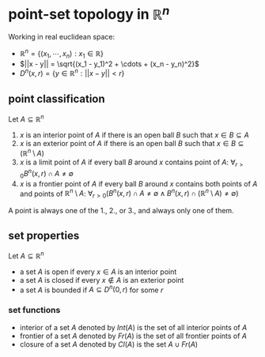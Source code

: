 # point-set topology in $\mathbb R^n$

Working in real euclidean space:

- $\mathbb R^n = \{(x_1, \cdots, x_n) : x_1 \in \mathbb R\}$
- $||x - y|| = \sqrt{(x_1 - y_1)^2 + \cdots + (x_n - y_n)^2}$
- $D^n(x, r) = \{y \in \mathbb R^n : ||x - y|| < r\}$

## point classification

Let $A \subseteq \mathbb R^n$

1. $x$ is an interior point of $A$ if there is an open ball $B$ such that $x \in B \subseteq A$
2. $x$ is an exterior point of $A$ if there is an open ball $B$ such that $x \in B \subseteq (\mathbb R^n \setminus A)$
3. $x$ is a limit point of $A$ if every ball $B$ around $x$ contains point of $A$: $\forall_{r > 0} B^n(x, r) \cap A \neq \emptyset$
4. $x$ is a frontier point of $A$ if every ball $B$ around $x$ contains both points of $A$ and points of $\mathbb R^n \setminus A$: $\forall_{r > 0} (B^n(x, r) \cap A \neq \emptyset \land B^n(x, r) \cap (\mathbb R^n \setminus A) \neq \emptyset)$

A point is always one of the 1., 2., or 3., and always only one of them.

## set properties

Let $A \subseteq \mathbb R^n$

- a set $A$ is open if every $x \in A$ is an interior point
- a set $A$ is closed if every $x \notin A$ is an exterior point
- a set $A$ is bounded if $A \subseteq D^n(0, r)$ for some $r$

### set functions

- interior of a set $A$ denoted by $Int(A)$ is the set of all interior points of $A$
- frontier of a set $A$ denoted by $Fr(A)$ is the set of all frontier points of $A$
- closure of a set $A$ denoted by $Cl(A)$ is the set $A \cup Fr(A)$
